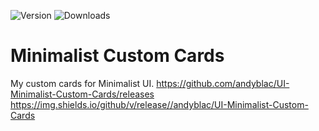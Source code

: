 ![Version](https://img.shields.io/github/v/release/andyblac/UI-Minimalist-Custom-Cards)
![Downloads](https://img.shields.io/github/downloads/andyblac/UI-Minimalist-Custom-Cards/total)

# Minimalist Custom Cards
My custom cards for Minimalist UI.
https://github.com/andyblac/UI-Minimalist-Custom-Cards/releases
https://img.shields.io/github/v/release//andyblac/UI-Minimalist-Custom-Cards
